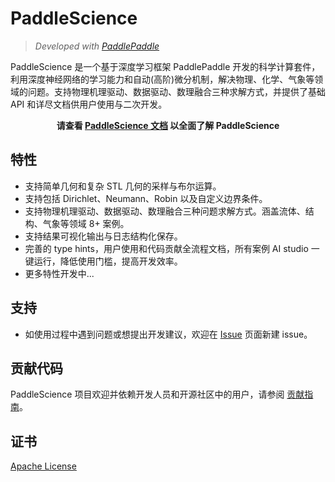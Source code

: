 # PaddleScience

> *Developed with [PaddlePaddle](https://www.paddlepaddle.org.cn/)*

PaddleScience 是一个基于深度学习框架 PaddlePaddle 开发的科学计算套件，利用深度神经网络的学习能力和自动(高阶)微分机制，解决物理、化学、气象等领域的问题。支持物理机理驱动、数据驱动、数理融合三种求解方式，并提供了基础 API 和详尽文档供用户使用与二次开发。

**<div align='center'>请查看 [PaddleScience 文档](https://paddlescience-docs.readthedocs.io/zh/latest/) 以全面了解 PaddleScience</div>**

## 特性

- 支持简单几何和复杂 STL 几何的采样与布尔运算。
- 支持包括 Dirichlet、Neumann、Robin 以及自定义边界条件。
- 支持物理机理驱动、数据驱动、数理融合三种问题求解方式。涵盖流体、结构、气象等领域 8+ 案例。
- 支持结果可视化输出与日志结构化保存。
- 完善的 type hints，用户使用和代码贡献全流程文档，所有案例 AI studio 一键运行，降低使用门槛，提高开发效率。
- 更多特性开发中...

## 支持

- 如使用过程中遇到问题或想提出开发建议，欢迎在 [Issue](https://github.com/PaddlePaddle/PaddleScience/issues/new) 页面新建 issue。

## 贡献代码

PaddleScience 项目欢迎并依赖开发人员和开源社区中的用户，请参阅 [贡献指南](https://paddlescience-docs.readthedocs.io/zh/latest/zh/contribute/)。

## 证书

[Apache License](../LICENSE)
